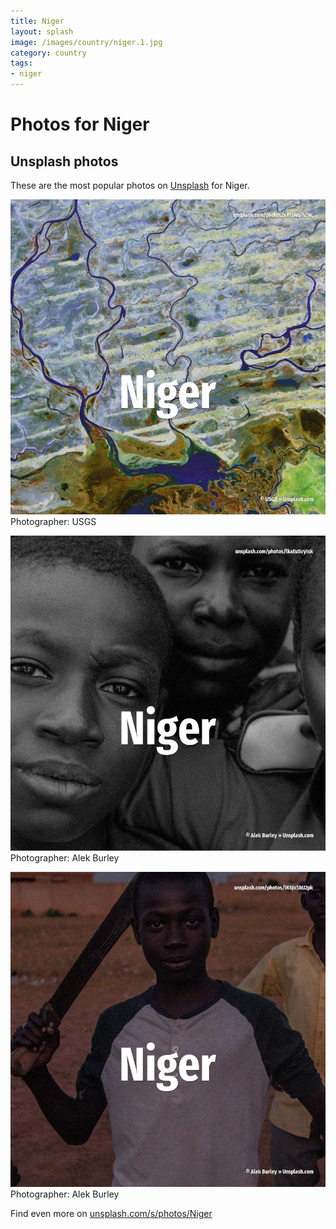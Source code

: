 ```yaml
---
title: Niger
layout: splash
image: /images/country/niger.1.jpg
category: country
tags:
- niger
---
```

# Photos for Niger
 
## Unsplash photos
These are the most popular photos on [Unsplash](https://unsplash.com) for Niger.
 
![Niger](/images/country/niger.1.jpg)
Photographer:  USGS
 
![Niger](/images/country/niger.2.jpg)
Photographer:  Alek Burley
 
![Niger](/images/country/niger.3.jpg)
Photographer:  Alek Burley
 
Find even more on [unsplash.com/s/photos/Niger](https://unsplash.com/s/photos/Niger)
 
